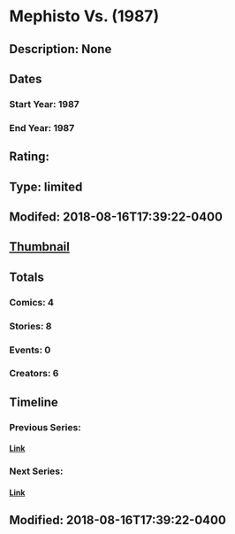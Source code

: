 # Mephisto Vs. (1987)
## Description: None
## Dates
### Start Year: 1987
### End Year: 1987
## Rating: 
## Type: limited
## Modifed: 2018-08-16T17:39:22-0400
## [Thumbnail](http://i.annihil.us/u/prod/marvel/i/mg/c/70/5b75ecc45f71a.jpg)
## Totals
### Comics: 4
### Stories: 8
### Events: 0
### Creators: 6
## Timeline
### Previous Series: 
#### [Link]()
### Next Series: 
#### [Link]()
## Modified: 2018-08-16T17:39:22-0400